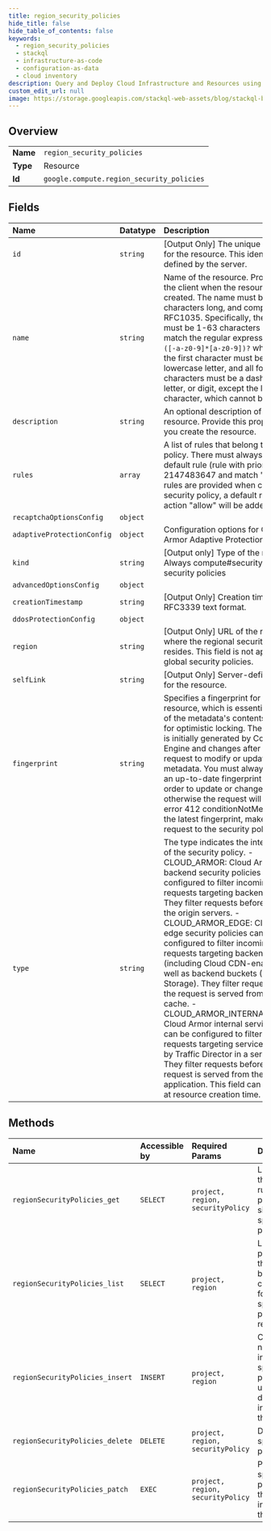 ```yaml
---
title: region_security_policies
hide_title: false
hide_table_of_contents: false
keywords:
  - region_security_policies
  - stackql
  - infrastructure-as-code
  - configuration-as-data
  - cloud inventory
description: Query and Deploy Cloud Infrastructure and Resources using SQL
custom_edit_url: null
image: https://storage.googleapis.com/stackql-web-assets/blog/stackql-blog-post-featured-image.png
---
```

  
    

## Overview
<table><tbody>
<tr><td><b>Name</b></td><td><code>region_security_policies</code></td></tr>
<tr><td><b>Type</b></td><td>Resource</td></tr>
<tr><td><b>Id</b></td><td><code>google.compute.region_security_policies</code></td></tr>
</tbody></table>

## Fields
| Name | Datatype | Description |
|:-----|:---------|:------------|
| `id` | `string` | [Output Only] The unique identifier for the resource. This identifier is defined by the server. |
| `name` | `string` | Name of the resource. Provided by the client when the resource is created. The name must be 1-63 characters long, and comply with RFC1035. Specifically, the name must be 1-63 characters long and match the regular expression `[a-z]([-a-z0-9]*[a-z0-9])?` which means the first character must be a lowercase letter, and all following characters must be a dash, lowercase letter, or digit, except the last character, which cannot be a dash. |
| `description` | `string` | An optional description of this resource. Provide this property when you create the resource. |
| `rules` | `array` | A list of rules that belong to this policy. There must always be a default rule (rule with priority 2147483647 and match "*"). If no rules are provided when creating a security policy, a default rule with action "allow" will be added. |
| `recaptchaOptionsConfig` | `object` |  |
| `adaptiveProtectionConfig` | `object` | Configuration options for Cloud Armor Adaptive Protection (CAAP). |
| `kind` | `string` | [Output only] Type of the resource. Always compute#securityPolicyfor security policies |
| `advancedOptionsConfig` | `object` |  |
| `creationTimestamp` | `string` | [Output Only] Creation timestamp in RFC3339 text format. |
| `ddosProtectionConfig` | `object` |  |
| `region` | `string` | [Output Only] URL of the region where the regional security policy resides. This field is not applicable to global security policies. |
| `selfLink` | `string` | [Output Only] Server-defined URL for the resource. |
| `fingerprint` | `string` | Specifies a fingerprint for this resource, which is essentially a hash of the metadata's contents and used for optimistic locking. The fingerprint is initially generated by Compute Engine and changes after every request to modify or update metadata. You must always provide an up-to-date fingerprint hash in order to update or change metadata, otherwise the request will fail with error 412 conditionNotMet. To see the latest fingerprint, make get() request to the security policy. |
| `type` | `string` | The type indicates the intended use of the security policy. - CLOUD_ARMOR: Cloud Armor backend security policies can be configured to filter incoming HTTP requests targeting backend services. They filter requests before they hit the origin servers. - CLOUD_ARMOR_EDGE: Cloud Armor edge security policies can be configured to filter incoming HTTP requests targeting backend services (including Cloud CDN-enabled) as well as backend buckets (Cloud Storage). They filter requests before the request is served from Google's cache. - CLOUD_ARMOR_INTERNAL_SERVICE: Cloud Armor internal service policies can be configured to filter HTTP requests targeting services managed by Traffic Director in a service mesh. They filter requests before the request is served from the application. This field can be set only at resource creation time. |
## Methods
| Name | Accessible by | Required Params | Description |
|:-----|:--------------|:----------------|:------------|
| `regionSecurityPolicies_get` | `SELECT` | `project, region, securityPolicy` | List all of the ordered rules present in a single specified policy. |
| `regionSecurityPolicies_list` | `SELECT` | `project, region` | List all the policies that have been configured for the specified project and region. |
| `regionSecurityPolicies_insert` | `INSERT` | `project, region` | Creates a new policy in the specified project using the data included in the request. |
| `regionSecurityPolicies_delete` | `DELETE` | `project, region, securityPolicy` | Deletes the specified policy. |
| `regionSecurityPolicies_patch` | `EXEC` | `project, region, securityPolicy` | Patches the specified policy with the data included in the request. |

